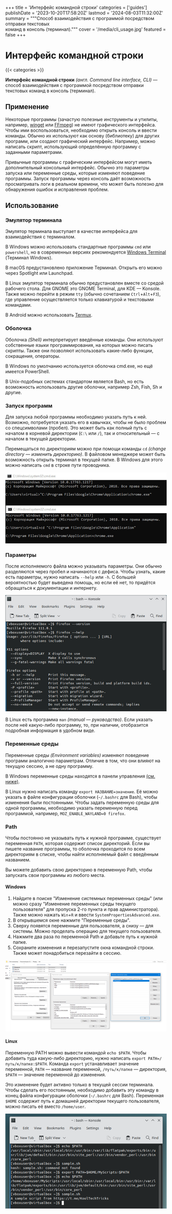 +++
title = 'Интерфейс командной строки'
categories = ['guides']
publishDate = '2023-10-20T17:58:20Z'
lastmod = '2024-08-03T11:32:00Z'
summary = """Способ взаимодействия с программой посредством отправки текстовых \
команд в консоль (терминал)."""
cover = '/media/cli_usage.jpg'
featured = false
+++

# Интерфейс командной строки
{{< categories >}}

**Интерфейс командной строки** *(англ. Command line interface, CLI)* — способ
взаимодействия с программой посредством отправки текстовых команд в консоль
(терминал).

## Применение

Некоторые программы (зачастую полезные инструменты и утилиты, например,
[winget](/wiki/winget) или [FFmpeg](/wiki/ffmpeg)) не имеют
графического интерфейса. Чтобы ими воспользоваться, необходимо открыть консоль
и ввести команды. Обычно их используют как основу (библиотеку) для других
программ, или создают графический интерфейс. Например, можно написать скрипт,
использующий определённую программу с заданными параметрами.

Привычные программы с графическим интерфейсом могут иметь дополнительный
консольный интерфейс. Обычно это параметры запуска или переменные среды, которые
изменяют поведение программы. Запуск программы через консоль даёт возможность
просматривать логи в реальном времени, что может быть полезно для обнаружения
ошибок и исправления проблем.

## Использование

### Эмулятор терминала

Эмулятор терминала выступает в качестве интерфейса для взаимодействия с
терминалом.

В Windows можно использовать стандартные программы `cmd` или `powershell`, но в
современных версиях рекомендуется
[Windows Terminal](https://apps.microsoft.com/detail/9n0dx20hk701) (Терминал
Windows).

В macOS предустановлено приложение Терминал. Открыть его можно через Spotlight
или Launchpad.

В Linux эмулятор терминала обычно предустановлен вместе со средой рабочего
стола. Для GNOME это GNOME Terminal, для KDE — Konsole. Также можно перейти
в режим `tty` (обычно сочетанием `Ctrl`+`Alt`+`F3`), где управление
осуществляется только клавиатурой и текстовыми командами.

В Android можно использовать [Termux](https://termux.dev).

### Оболочка

Оболочка *(Shell)* интерпретирует введённые команды. Они используют собственные
языки программирования, на которых можно писать скрипты. Также они позволяют
использовать какие-либо функции, сокращения, операторы.

В Windows по умолчанию используется оболочка cmd.exe, но ещё имеется
PowerShell.

В Unix-подобных системах стандартом является Bash, но есть возможность
использовать другие оболочки, например Zsh, Fish, Sh и другие.

### Запуск программ

Для запуска любой программы необходимо указать путь к ней. Возможно,
потребуется указать его в кавычках, чтобы не было проблем со спецсимволами
(пробел). Это может быть как полный путь с началом в корневой директории (`C:\`
или `/`), так и относительный — с началом в текущей директории.

Перемещаться по директориям можно при помощи команды `cd` *(change directory —
изменить директорию)*. В файловом менеджере может быть возможность открыть
терминал в текущей папке. В Windows для этого можно написать `cmd` в строке пути
проводника.

![Использование программы через полный путь и относительный](/media/cli_usage.jpg)

### Параметры

После исполняемого файла можно указывать параметры. Они обычно разделяются
через пробел и начинаются с дефиса. Чтобы узнать, какие есть параметры, нужно
написать `--help` или `-h`. С большей вероятностью будет выведена помощь, но
если её нет, то придётся обращаться к документации и интернету.

![Использование параметров для отображения версии и помощи](/media/cli_options.jpg)

В Linux есть программа `man` *(manual — руководство)*. Если указать после неё
какую-либо программу, то, при наличии, отобразится подробная информация в
удобном виде.

### Переменные среды

Переменные среды *(Environment variables)* изменяют поведение программ
аналогично параметрам. Отличие в том, что они влияют на текущую сессию, а не
одну программу.

В Windows переменные среды находятся в панели управления [(см. ниже)](#windows).

В Linux нужно написать команду `export НАЗВАНИЕ=значение`. Её можно указать в
файле конфигурации оболочки (`~/.bashrc` для Bash), чтобы изменения были
постоянными. Чтобы задать переменную среды для одной программы, необходимо
указать переменную перед программой, например, `MOZ_ENABLE_WAYLAND=0 firefox`.

### Path

Чтобы постоянно не указывать путь к нужной программе, существует переменная
`PATH`, которая содержит список директорий. Если вы пишете название программы,
то оболочка проходится по всем директориям в списке, чтобы найти исполняемый
файл с введённым названием.

Вы можете добавить свою директорию в переменную Path, чтобы запускать свои
программы из любого места.

#### Windows

1. Найдите в поиске "Изменение системных переменных среды" (или можно сразу
"Изменение переменных среды текущего пользователя" для пропуска 2-го пункта и
прав администратора). Также можно нажать `Win`+`R` и ввести
`SystemPropertiesAdvanced.exe`.
2. В открывшемся окне нажмите "Переменные среды".
3. Сверху появятся переменные для пользователя, а снизу — для системы. Можно
проделать операцию для текущего пользователя.
4. Нажмите два раза по переменной Path и добавьте путь к нужной папке.
5. Сохраните изменения и перезапустите окна командной строки. Также может
понадобиться перезайти в сессию.

![Добавление директории в переменную среды Path в Windows](/media/cli_path_windows.png)

#### Linux

Переменную PATH можно вывести командой `echo $PATH`. Чтобы добавить туда
какую-либо директорию, нужно написать `export PATH=/путь/к/папке:$PATH`.
Команда `export` устанавливает значение переменной, `PATH` — название
переменной, `/путь/к/папке` — директория, `$PATH` — значение переменной до
изменения.

Это изменение будет активно только в текущей сессии терминала. Чтобы сделать
его постоянным, необходимо добавить эту команду в конец файла конфигурации
оболочки (`~/.bashrc` для Bash). Переменная `$HOME` содержит путь к домашней
директории текущего пользователя, можно писать её вместо `/home/user`.

![Добавление директории в переменную среды Path в Linux](/media/cli_path_linux.png)
